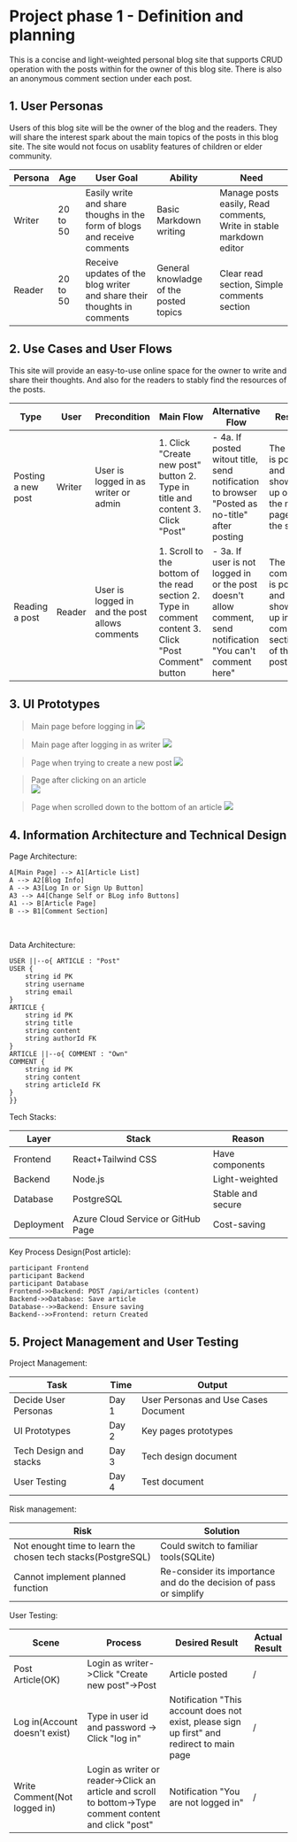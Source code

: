# Project phase 1 - Definition and planning

This is a concise and light-weighted personal blog site that supports CRUD operation with the posts within for the owner of this blog site. There is also an anonymous comment section under each post.

## 1. User Personas

Users of this blog site will be the owner of the blog and the readers. They will share the interest spark about the main topics of the posts in this blog site. The site would not focus on usablity features of children or elder community.

| Persona  | Age | User Goal  | Ability | Need |
| ------------- | ------------- |---|---|---
| Writer  | 20 to 50  |Easily write and share thoughs in the form of blogs and receive comments|Basic Markdown writing  |Manage posts easily, Read comments, Write in stable markdown editor  |
| Reader  | 20 to 50  |Receive updates of the blog writer and share their thoughts in comments| General knowladge of the posted topics | Clear read section, Simple comments section  |


## 2. Use Cases and User Flows

This site will provide an easy-to-use online space for the owner to write and share their thoughts. And also for the readers to stably find the resources of the posts.

| Type  | User | Precondition  | Main Flow | Alternative Flow | Result 
| ------------- | ------------- |--|--|---|---
| Posting a new post  | Writer  |User is logged in as writer or admin| 1. Click "Create new post" button 2. Type in title and content 3. Click "Post"|- 4a. If posted witout title, send notification  to browser "Posted as no-title" after posting| The post is posted and shows up on the main page of the site
| Reading a post  | Reader  |User is logged in and the post allows comments| 1. Scroll to the bottom of the read section 2. Type in comment content 3. Click "Post Comment" button  | - 3a. If user is not logged in or the post doesn't allow comment, send notification "You can't comment here" | The comment is posted and shows up in the comment section of the post

## 3. UI Prototypes

>Main page before logging in 
![](../Project%20BlogSite/UI%20Prototypes/Mainpage_notloggedin.jpg)

>Main page after logging in as writer
![](../Project%20BlogSite/UI%20Prototypes/Mainpage_writer.jpg)

>Page when trying to create a new post
![](../Project%20BlogSite/UI%20Prototypes/Post_newpost.jpg)

>Page after clicking on an article  
![](../Project%20BlogSite/UI%20Prototypes/Post_article.jpg)

>Page when scrolled down to the bottom of an article
![](../Project%20BlogSite/UI%20Prototypes/Post_comment.jpg)

## 4. Information Architecture and Technical Design
Page Architecture:

    A[Main Page] --> A1[Article List]
    A --> A2[Blog Info]
    A --> A3[Log In or Sign Up Button]
    A3 --> A4[Change Self or BLog info Buttons]
    A1 --> B[Article Page]
    B --> B1[Comment Section]
</br>

Data Architecture:

    USER ||--o{ ARTICLE : "Post"
    USER {
        string id PK
        string username
        string email
    }
    ARTICLE {
        string id PK
        string title
        string content
        string authorId FK
    }
    ARTICLE ||--o{ COMMENT : "Own"
    COMMENT {
        string id PK
        string content
        string articleId FK
    }
    }}

Tech Stacks:

Layer|Stack|Reason
-----|--|-
Frontend|React+Tailwind CSS|Have components
Backend|Node.js|Light-weighted
Database|PostgreSQL|Stable and secure
Deployment|Azure Cloud Service or GitHub Page|Cost-saving

Key Process Design(Post article):

    participant Frontend
    participant Backend
    participant Database
    Frontend->>Backend: POST /api/articles (content)
    Backend->>Database: Save article
    Database-->>Backend: Ensure saving
    Backend-->>Frontend: return Created

## 5. Project Management and User Testing
Project Management:

Task|Time|Output
-----|--|-
Decide User Personas|Day 1|User Personas and Use Cases Document
UI Prototypes|Day 2|Key pages prototypes
Tech Design and stacks|Day 3|Tech design document
User Testing| Day 4|Test document

Risk management:

Risk|Solution
----|--
Not enought time to learn the chosen tech stacks(PostgreSQL)|Could switch to familiar tools(SQLite)
Cannot implement planned function|Re-consider its importance and do the decision of pass or simplify

User Testing:

Scene|Process|Desired Result|Actual Result
-----|-------|--------------|------------
Post Article(OK)|Login as writer->Click "Create new post"->Post|Article posted|/
Log in(Account doesn't exist)|Type in user id and password -> Click "log in"|Notification "This account does not exist, please sign up first" and redirect to main page|/
Write Comment(Not logged in)|Login as writer or reader->Click an article and scroll to bottom->Type comment content and click "post"|Notification "You are not logged in"|/
